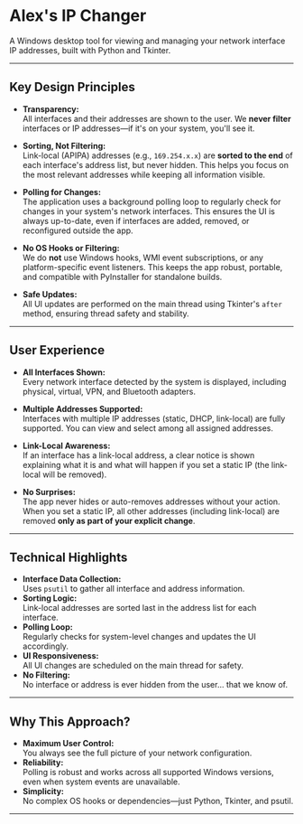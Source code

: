 # Alex's IP Changer

A Windows desktop tool for viewing and managing your network interface IP addresses, built with Python and Tkinter.

---

## Key Design Principles

- **Transparency:**  
  All interfaces and their addresses are shown to the user. We **never filter** interfaces or IP addresses—if it's on your system, you'll see it.

- **Sorting, Not Filtering:**  
  Link-local (APIPA) addresses (e.g., `169.254.x.x`) are **sorted to the end** of each interface's address list, but never hidden. This helps you focus on the most relevant addresses while keeping all information visible.

- **Polling for Changes:**  
  The application uses a background polling loop to regularly check for changes in your system's network interfaces. This ensures the UI is always up-to-date, even if interfaces are added, removed, or reconfigured outside the app.

- **No OS Hooks or Filtering:**  
  We do **not** use Windows hooks, WMI event subscriptions, or any platform-specific event listeners. This keeps the app robust, portable, and compatible with PyInstaller for standalone builds.

- **Safe Updates:**  
  All UI updates are performed on the main thread using Tkinter's `after` method, ensuring thread safety and stability.

---

## User Experience

- **All Interfaces Shown:**  
  Every network interface detected by the system is displayed, including physical, virtual, VPN, and Bluetooth adapters.

- **Multiple Addresses Supported:**  
  Interfaces with multiple IP addresses (static, DHCP, link-local) are fully supported. You can view and select among all assigned addresses.

- **Link-Local Awareness:**  
  If an interface has a link-local address, a clear notice is shown explaining what it is and what will happen if you set a static IP (the link-local will be removed).

- **No Surprises:**  
  The app never hides or auto-removes addresses without your action. When you set a static IP, all other addresses (including link-local) are removed **only as part of your explicit change**.

---

## Technical Highlights

- **Interface Data Collection:**  
  Uses `psutil` to gather all interface and address information.
- **Sorting Logic:**  
  Link-local addresses are sorted last in the address list for each interface.
- **Polling Loop:**  
  Regularly checks for system-level changes and updates the UI accordingly.
- **UI Responsiveness:**  
  All UI changes are scheduled on the main thread for safety.
- **No Filtering:**  
  No interface or address is ever hidden from the user... that we know of.

---

## Why This Approach?

- **Maximum User Control:**  
  You always see the full picture of your network configuration.
- **Reliability:**  
  Polling is robust and works across all supported Windows versions, even when system events are unavailable.
- **Simplicity:**  
  No complex OS hooks or dependencies—just Python, Tkinter, and psutil.

---